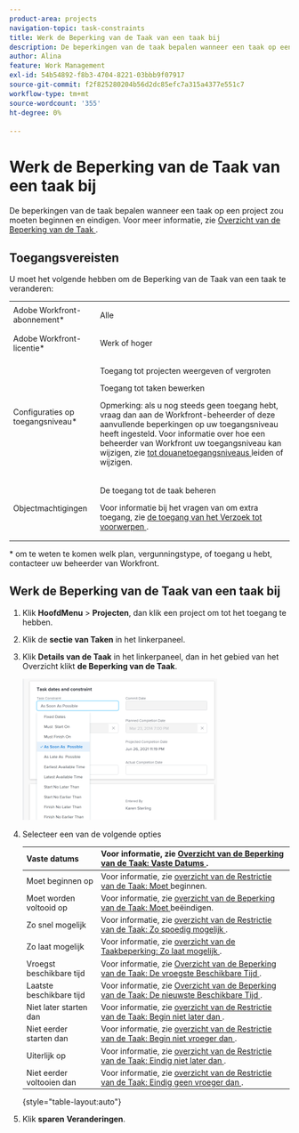 ```yaml
---
product-area: projects
navigation-topic: task-constraints
title: Werk de Beperking van de Taak van een taak bij
description: De beperkingen van de taak bepalen wanneer een taak op een project zou moeten beginnen en eindigen. Voor meer informatie, zie het overzicht van de Beperking van de Taak.
author: Alina
feature: Work Management
exl-id: 54b54892-f8b3-4704-8221-03bbb9f07917
source-git-commit: f2f825280204b56d2dc85efc7a315a4377e551c7
workflow-type: tm+mt
source-wordcount: '355'
ht-degree: 0%

---
```


# Werk de Beperking van de Taak van een taak bij

De beperkingen van de taak bepalen wanneer een taak op een project zou moeten beginnen en eindigen. Voor meer informatie, zie [ Overzicht van de Beperking van de Taak ](../../../manage-work/tasks/task-constraints/task-constraint-overview.md).

## Toegangsvereisten

U moet het volgende hebben om de Beperking van de Taak van een taak te veranderen:

<table style="table-layout:auto"> 
 <col> 
 <col> 
 <tbody> 
  <tr> 
   <td role="rowheader">Adobe Workfront-abonnement*</td> 
   <td> <p>Alle </p> </td> 
  </tr> 
  <tr> 
   <td role="rowheader">Adobe Workfront-licentie*</td> 
   <td> <p>Werk of hoger</p> </td> 
  </tr> 
  <tr> 
   <td role="rowheader">Configuraties op toegangsniveau*</td> 
   <td> <p>Toegang tot projecten weergeven of vergroten</p> <p>Toegang tot taken bewerken</p> <p>Opmerking: als u nog steeds geen toegang hebt, vraag dan aan de Workfront-beheerder of deze aanvullende beperkingen op uw toegangsniveau heeft ingesteld. Voor informatie over hoe een beheerder van Workfront uw toegangsniveau kan wijzigen, zie <a href="../../../administration-and-setup/add-users/configure-and-grant-access/create-modify-access-levels.md" class="MCXref xref"> tot douanetoegangsniveaus </a> leiden of wijzigen.</p> </td> 
  </tr> 
  <tr> 
   <td role="rowheader">Objectmachtigingen</td> 
   <td> <p>De toegang tot de taak beheren </p> <p>Voor informatie bij het vragen van om extra toegang, zie <a href="../../../workfront-basics/grant-and-request-access-to-objects/request-access.md" class="MCXref xref"> de toegang van het Verzoek tot voorwerpen </a>.</p> </td> 
  </tr> 
 </tbody> 
</table>

&#42; om te weten te komen welk plan, vergunningstype, of toegang u hebt, contacteer uw beheerder van Workfront.

## Werk de Beperking van de Taak van een taak bij

1. Klik **HoofdMenu** > **Projecten**, dan klik een project om tot het toegang te hebben.
1. Klik de **sectie van Taken** in het linkerpaneel.
1. Klik **Details van de Taak** in het linkerpaneel, dan in het gebied van het Overzicht klikt **de Beperking van de Taak**.

   ![](assets/task-constraint-all-options-in-overview-350x254.png)

1. Selecteer een van de volgende opties

   | Vaste datums | Voor informatie, zie [ Overzicht van de Beperking van de Taak: Vaste Datums ](../../../manage-work/tasks/task-constraints/fixed-dates.md). |
   |---|---|
   | Moet beginnen op | Voor informatie, zie [ overzicht van de Restrictie van de Taak: Moet ](../../../manage-work/tasks/task-constraints/must-start-on.md) beginnen. |
   | Moet worden voltooid op | Voor informatie, zie [ overzicht van de Beperking van de Taak: Moet ](../../../manage-work/tasks/task-constraints/must-finish-on.md) beëindigen. |
   | Zo snel mogelijk | Voor informatie, zie [ overzicht van de Restrictie van de Taak: Zo spoedig mogelijk ](../../../manage-work/tasks/task-constraints/as-soon-as-possible.md). |
   | Zo laat mogelijk | Voor informatie, zie [ overzicht van de Taakbeperking: Zo laat mogelijk ](../../../manage-work/tasks/task-constraints/as-late-as-possible.md). |
   | Vroegst beschikbare tijd | Voor informatie, zie [ Overzicht van de Beperking van de Taak: De vroegste Beschikbare Tijd ](../../../manage-work/tasks/task-constraints/earliest-available-time.md). |
   | Laatste beschikbare tijd | Voor informatie, zie [ Overzicht van de Beperking van de Taak: De nieuwste Beschikbare Tijd ](../../../manage-work/tasks/task-constraints/latest-available-time.md). |
   | Niet later starten dan | Voor informatie, zie [ overzicht van de Restrictie van de Taak: Begin niet later dan ](../../../manage-work/tasks/task-constraints/start-no-later-than.md). |
   | Niet eerder starten dan | Voor informatie, zie [ overzicht van de Restrictie van de Taak: Begin niet vroeger dan ](../../../manage-work/tasks/task-constraints/start-no-earlier-than.md). |
   | Uiterlijk op | Voor informatie, zie [ overzicht van de Restrictie van de Taak: Eindig niet later dan ](../../../manage-work/tasks/task-constraints/finish-no-later-than.md). |
   | Niet eerder voltooien dan | Voor informatie, zie [ overzicht van de Restrictie van de Taak: Eindig geen vroeger dan ](../../../manage-work/tasks/task-constraints/finish-no-earlier-than.md). |

   {style="table-layout:auto"}

1. Klik **sparen** **Veranderingen**.

 
